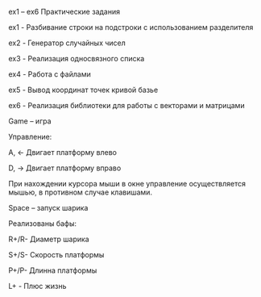 ex1 – ex6 Практические задания

ex1 - Разбивание строки на подстроки с использованием разделителя

ex2 - Генератор случайных чисел

ex3 - Реализация односвязного списка

ex4 - Работа с файлами

ex5 - Вывод координат точек кривой базье

ex6 - Реализация библиотеки для работы с векторами и матрицами

Game – игра

Управление:

A, ← Двигает платформу влево

D, → Двигает платформу вправо

При нахождении курсора мыши в окне управление осуществляется мышью, в противном случае клавишами.

Space – запуск шарика

Реализованы бафы:

R+/R- Диаметр шарика

S+/S- Скорость платформы

P+/P- Длинна платформы

L+    - Плюс жизнь

